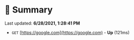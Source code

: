 # 📖 Summary
Last updated: **6/28/2021, 1:28:41 PM**

- `GET` [https://google.com](https://google.com) - **Up** (121ms)
